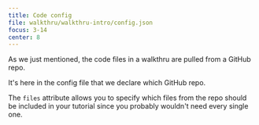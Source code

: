 ```yaml
---
title: Code config
file: walkthru/walkthru-intro/config.json
focus: 3-14
center: 8
---
```


As we just mentioned, the code files in a walkthru are pulled from a GitHub repo.

It's here in the config file that we declare which GitHub repo.

The `files` attribute allows you to specify which files from the repo should be included in your tutorial since you probably wouldn't need every single one.
